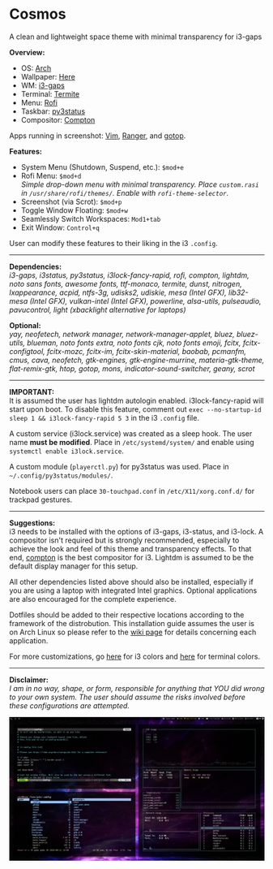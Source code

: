 # Cosmos
A clean and lightweight space theme with minimal transparency for i3-gaps

<b>Overview:</b>
* OS: [Arch](https://www.archlinux.org/)
* Wallpaper: [Here](/wallpaper.jpg)
* WM: [i3-gaps](https://github.com/Airblader/i3)
* Terminal: [Termite](https://github.com/thestinger/termite)
* Menu: [Rofi](https://github.com/davatorium/rofi)
* Taskbar: [py3status](https://github.com/ultrabug/py3status)
* Compositor: [Compton](https://github.com/chjj/compton)

Apps running in screenshot: [Vim](https://github.com/vim/vim), [Ranger](https://github.com/ranger/ranger), and [gotop](https://github.com/cjbassi/gotop).
<br>

<b>Features:</b>
* System Menu (Shutdown, Suspend, etc.): `$mod+e`
* Rofi Menu: `$mod+d`<br>
<i>Simple drop-down menu with minimal transparency.  Place `custom.rasi` in `/usr/share/rofi/themes/`. Enable with `rofi-theme-selector`.</i>
* Screenshot (via Scrot): `$mod+p`
* Toggle Window Floating: `$mod+w`
* Seamlessly Switch Workspaces: `Mod1+tab`
* Exit Window: `Control+q`

User can modify these features to their liking in the i3 `.config`.

---

<b>Dependencies:</b><br>
<i>i3-gaps, i3status, py3status, i3lock-fancy-rapid, rofi, compton, lightdm, noto sans fonts, awesome fonts, ttf-monaco, termite, dunst, nitrogen, lxappearance, acpid, ntfs-3g, udisks2, udiskie, mesa (Intel GFX), lib32-mesa (Intel GFX), vulkan-intel (Intel GFX), powerline, alsa-utils, pulseaudio, pavucontrol, light (xbacklight alternative for laptops)</i>

<b>Optional:</b><br>
<i>yay, neofetech, network manager, network-manager-applet, bluez, bluez-utils, blueman, noto fonts extra, noto fonts cjk, noto fonts emoji, fcitx, fcitx-configtool, fcitx-mozc, fcitx-im, fcitx-skin-material, baobab, pcmanfm, cmus, cava, neofetch, gtk-engines, gtk-engine-murrine, materia-gtk-theme, flat-remix-gtk, htop, gotop, mons, indicator-sound-switcher, geany, scrot</i>

---

<b>IMPORTANT:</b><br>
It is assumed the user has lightdm autologin enabled.  i3lock-fancy-rapid will start upon boot.  To disable this feature, comment out `exec --no-startup-id sleep 1 && i3lock-fancy-rapid 5 3` in the i3 `.config` file.  

A custom service (i3lock.service) was created as a sleep hook.  The user name <b>must be modified</b>.  Place in `/etc/systemd/system/` and enable using `systemctl enable i3lock.service`.

A custom module (`playerctl.py`) for py3status was used.  Place in `~/.config/py3status/modules/`.

Notebook users can place `30-touchpad.conf` in `/etc/X11/xorg.conf.d/` for trackpad gestures.

---

<b>Suggestions:</b><br>
i3 needs to be installed with the options of i3-gaps, i3-status, and i3-lock.  A compositor isn't required but is strongly recommended, especially to achieve the look and feel of this theme and transparency effects.  To that end, [compton](https://github.com/chjj/compton) is the best compositor for i3.  Lightdm is assumed to be the default display manager for this setup.

All other dependencies listed above should also be installed, especially if you are using a laptop with integrated Intel graphics.  Optional applications are also encouraged for the complete experience.

Dotfiles should be added to their respective locations according to the framework of the distrobution.  This installation guide assumes the user is on Arch Linux so please refer to the [wiki page](https://wiki.archlinux.org/) for details concerning each application.

For more customizations, go [here](https://thomashunter.name/i3-configurator/) for i3 colors and [here](http://terminal.sexy/) for terminal colors.

---

<b>Disclaimer:</b><br>
<i>I am in no way, shape, or form, responsible for anything that YOU did wrong to your own system.  The user should assume the risks involved before these configurations are attempted.</i>

![GitHub Logo](/screenshot.png)
